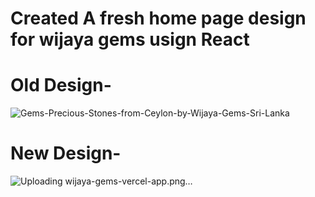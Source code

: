 # Created A fresh home page design for wijaya gems usign React 

# Old Design-


![Gems-Precious-Stones-from-Ceylon-by-Wijaya-Gems-Sri-Lanka](https://github.com/user-attachments/assets/4e81862d-babb-4c15-a90d-1fc700d70977)



# New Design-



![Uploading wijaya-gems-vercel-app.png…]()

